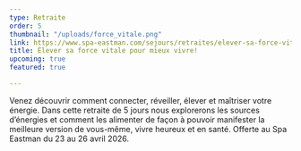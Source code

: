 ```yaml
---
type: Retraite
order: 5
thumbnail: "/uploads/force_vitale.png"
link: https://www.spa-eastman.com/sejours/retraites/elever-sa-force-vitale-pour-mieux-vivre/
title: Élever sa force vitale pour mieux vivre!
upcoming: true
featured: true

---
```

Venez découvrir comment connecter, réveiller, élever et maîtriser votre énergie. Dans cette retraite de 5 jours nous explorerons les sources d’énergies et comment les alimenter de façon à pouvoir manifester la meilleure version de vous-même, vivre heureux et en santé. Offerte au Spa Eastman du 23 au 26 avril 2026.